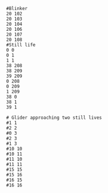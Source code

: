 	#Blinker
	20 102
    20 103
    20 104
	20 106
    20 107
    20 108
	#Still life
	0 0
	0 1
	1 1
    38 208
    38 209
    39 209
    0 208
    0 209
    1 209
    38 0
    38 1
    39 1
    
    # Glider approaching two still lives
    #1 1
    #2 2
    #0 3
    #2 3
    #1 3
    #10 10
    #10 11
    #11 10
    #11 11
    #15 15
    #15 16
    #16 15
    #16 16

